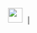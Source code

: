 <p>
  <img src="https://avatars.githubusercontent.com/u/75874055?s=48&v=4"
    width="30"
    height="30"
    style="float:left;">
<br/> 
⠀|⠀
